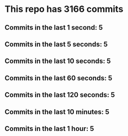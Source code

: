 # This repo has 3166 commits

## Commits in the last 1 second: 5
## Commits in the last 5 seconds: 5
## Commits in the last 10 seconds: 5
## Commits in the last 60 seconds: 5
## Commits in the last 120 seconds: 5
## Commits in the last 10 minutes: 5
## Commits in the last 1 hour: 5
